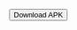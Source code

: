 <a href="https://drive.google.com/uc?export=download&id=1slRcVxMx7JNzcHF0I3sMcjFuC6FdjVex" download>
  <button>Download APK</button>
</a>
